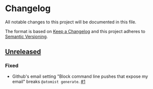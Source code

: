 # Changelog

All notable changes to this project will be documented in this file.

The format is based on [Keep a Changelog](http://keepachangelog.com/)
and this project adheres to [Semantic Versioning](http://semver.org/).

## [Unreleased](https://github.com/atomist/spring-sdm/tree/HEAD)

### Fixed

-   Github's email setting "Block command line pushes that expose my email" breaks `@atomist generate`. [#1](https://github.com/atomist/spring-sdm/issues/1)
